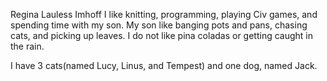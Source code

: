 Regina Lauless Imhoff
I like knitting, programming, playing Civ games, and spending time with my son.
My son like banging pots and pans, chasing cats, and picking up leaves.
I do not like pina coladas or getting caught in the rain. 

I have 3 cats(named Lucy, Linus, and Tempest) and one dog, named Jack.
